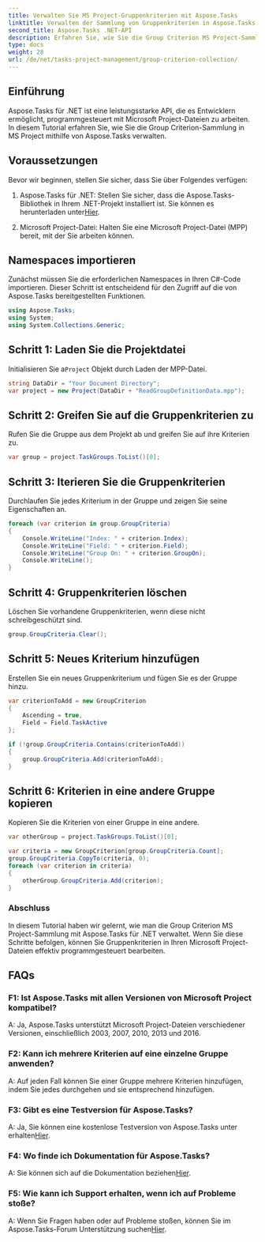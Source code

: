 ```yaml
---
title: Verwalten Sie MS Project-Gruppenkriterien mit Aspose.Tasks
linktitle: Verwalten der Sammlung von Gruppenkriterien in Aspose.Tasks
second_title: Aspose.Tasks .NET-API
description: Erfahren Sie, wie Sie die Group Criterion MS Project-Sammlung mit Aspose.Tasks für .NET verwalten. Schritt-für-Schritt-Anleitung für Entwickler.
type: docs
weight: 28
url: /de/net/tasks-project-management/group-criterion-collection/
---
```

## Einführung
Aspose.Tasks für .NET ist eine leistungsstarke API, die es Entwicklern ermöglicht, programmgesteuert mit Microsoft Project-Dateien zu arbeiten. In diesem Tutorial erfahren Sie, wie Sie die Group Criterion-Sammlung in MS Project mithilfe von Aspose.Tasks verwalten.

## Voraussetzungen

Bevor wir beginnen, stellen Sie sicher, dass Sie über Folgendes verfügen:

1.  Aspose.Tasks für .NET: Stellen Sie sicher, dass die Aspose.Tasks-Bibliothek in Ihrem .NET-Projekt installiert ist. Sie können es herunterladen unter[Hier](https://releases.aspose.com/tasks/net/).

2. Microsoft Project-Datei: Halten Sie eine Microsoft Project-Datei (MPP) bereit, mit der Sie arbeiten können.

## Namespaces importieren

Zunächst müssen Sie die erforderlichen Namespaces in Ihren C#-Code importieren. Dieser Schritt ist entscheidend für den Zugriff auf die von Aspose.Tasks bereitgestellten Funktionen.

```csharp
using Aspose.Tasks;
using System;
using System.Collections.Generic;


```

## Schritt 1: Laden Sie die Projektdatei

 Initialisieren Sie a`Project` Objekt durch Laden der MPP-Datei. 

```csharp
string DataDir = "Your Document Directory";
var project = new Project(DataDir + "ReadGroupDefinitionData.mpp");
```

## Schritt 2: Greifen Sie auf die Gruppenkriterien zu

Rufen Sie die Gruppe aus dem Projekt ab und greifen Sie auf ihre Kriterien zu.

```csharp
var group = project.TaskGroups.ToList()[0];
```

## Schritt 3: Iterieren Sie die Gruppenkriterien

Durchlaufen Sie jedes Kriterium in der Gruppe und zeigen Sie seine Eigenschaften an.

```csharp
foreach (var criterion in group.GroupCriteria)
{
    Console.WriteLine("Index: " + criterion.Index);
    Console.WriteLine("Field: " + criterion.Field);
    Console.WriteLine("Group On: " + criterion.GroupOn);
    Console.WriteLine();
}
```

## Schritt 4: Gruppenkriterien löschen

Löschen Sie vorhandene Gruppenkriterien, wenn diese nicht schreibgeschützt sind.

```csharp
group.GroupCriteria.Clear();
```

## Schritt 5: Neues Kriterium hinzufügen

Erstellen Sie ein neues Gruppenkriterium und fügen Sie es der Gruppe hinzu.

```csharp
var criterionToAdd = new GroupCriterion
{
    Ascending = true,
    Field = Field.TaskActive
};

if (!group.GroupCriteria.Contains(criterionToAdd))
{
    group.GroupCriteria.Add(criterionToAdd);
}
```

## Schritt 6: Kriterien in eine andere Gruppe kopieren

Kopieren Sie die Kriterien von einer Gruppe in eine andere.

```csharp
var otherGroup = project.TaskGroups.ToList()[0];

var criteria = new GroupCriterion[group.GroupCriteria.Count];
group.GroupCriteria.CopyTo(criteria, 0);
foreach (var criterion in criteria)
{
    otherGroup.GroupCriteria.Add(criterion);
}
```

### Abschluss

In diesem Tutorial haben wir gelernt, wie man die Group Criterion MS Project-Sammlung mit Aspose.Tasks für .NET verwaltet. Wenn Sie diese Schritte befolgen, können Sie Gruppenkriterien in Ihren Microsoft Project-Dateien effektiv programmgesteuert bearbeiten.

## FAQs

### F1: Ist Aspose.Tasks mit allen Versionen von Microsoft Project kompatibel?

A: Ja, Aspose.Tasks unterstützt Microsoft Project-Dateien verschiedener Versionen, einschließlich 2003, 2007, 2010, 2013 und 2016.

### F2: Kann ich mehrere Kriterien auf eine einzelne Gruppe anwenden?

A: Auf jeden Fall können Sie einer Gruppe mehrere Kriterien hinzufügen, indem Sie jedes durchgehen und sie entsprechend hinzufügen.

### F3: Gibt es eine Testversion für Aspose.Tasks?

 A: Ja, Sie können eine kostenlose Testversion von Aspose.Tasks unter erhalten[Hier](https://releases.aspose.com/).

### F4: Wo finde ich Dokumentation für Aspose.Tasks?

 A: Sie können sich auf die Dokumentation beziehen[Hier](https://reference.aspose.com/tasks/net/).

### F5: Wie kann ich Support erhalten, wenn ich auf Probleme stoße?

 A: Wenn Sie Fragen haben oder auf Probleme stoßen, können Sie im Aspose.Tasks-Forum Unterstützung suchen[Hier](https://forum.aspose.com/c/tasks/15).